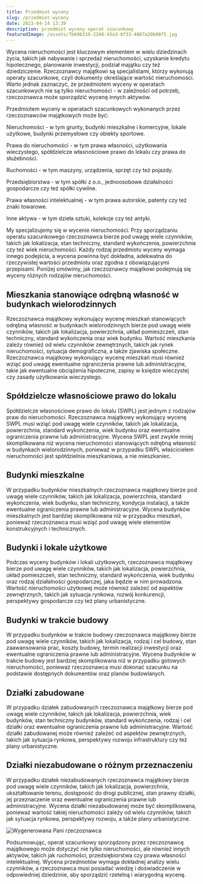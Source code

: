 ```yaml
---
title: Przedmiot wyceny
slug: /przedmiot-wyceny
date: 2023-04-14 13:39
description: przedmiot wyceny operat szacunkowy
featuredImage: /assets/7b696319-2260-43a3-8f33-4807a20b08f5.jpg
---
```

Wycena nieruchomości jest kluczowym elementem w wielu dziedzinach życia, takich jak nabywanie i sprzedaż nieruchomości, uzyskanie kredytu hipotecznego, planowanie inwestycji, podział majątku czy też dziedziczenie. Rzeczoznawcy majątkowi są specjalistami, którzy wykonują operaty szacunkowe, czyli dokumenty określające wartość nieruchomości. Warto jednak zaznaczyć, że przedmiotem wyceny w operatach szacunkowych nie są tylko nieruchomości - w zależności od potrzeb, rzeczoznawca może sporządzić wycenę innych aktywów.

Przedmiotem wyceny w operatach szacunkowych wykonanych przez rzeczoznawców majątkowych może być:

Nieruchomości - w tym grunty, budynki mieszkalne i komercyjne, lokale użytkowe, budynki przemysłowe czy obiekty sportowe.

Prawa do nieruchomości - w tym prawa własności, użytkowania wieczystego, spółdzielcze własnościowe prawo do lokalu czy prawa do służebności.

Ruchomości - w tym maszyny, urządzenia, sprzęt czy też pojazdy.

Przedsiębiorstwa - w tym spółki z o.o., jednoosobowe działalności gospodarcze czy też spółki cywilne.

Prawa własności intelektualnej - w tym prawa autorskie, patenty czy też znaki towarowe.

Inne aktywa - w tym dzieła sztuki, kolekcje czy też antyki.

My specjalizujemy się w wycenie nieruchomości. Przy sporządzaniu operatu szacunkowego rzeczoznawca bierze pod uwagę wiele czynników, takich jak lokalizacja, stan techniczny, standard wykończenia, powierzchnia czy też wiek nieruchomości. Każdy rodzaj przedmiotu wyceny wymaga innego podejścia, a wycena powinna być dokładna, adekwatna do rzeczywistej wartości przedmiotu oraz zgodna z obowiązującymi przepisami.
Poniżej omówimy, jak rzeczoznawcy majątkowi podejmują się wyceny różnych rodzajów nieruchomości.

## Mieszkania stanowiące odrębną własność w budynkach wielorodzinnych

Rzeczoznawca majątkowy wykonujący wycenę mieszkań stanowiących odrębną własność w budynkach wielorodzinnych bierze pod uwagę wiele czynników, takich jak lokalizacja, powierzchnia, układ pomieszczeń, stan techniczny, standard wykończenia oraz wiek budynku. Wartość mieszkania zależy również od wielu czynników zewnętrznych, takich jak rynek nieruchomości, sytuacja demograficzna, a także zjawiska społeczne. Rzeczoznawca majątkowy wykonujący wycenę mieszkań musi również wziąć pod uwagę ewentualne ograniczenia prawne lub administracyjne, takie jak ewentualne obciążenia hipoteczne, zapisy w księdze wieczystej czy zasady użytkowania wieczystego.

## Spółdzielcze własnościowe prawo do lokalu

Spółdzielcze własnościowe prawo do lokalu (SWPL) jest jednym z rodzajów praw do nieruchomości. Rzeczoznawca majątkowy wykonujący wycenę SWPL musi wziąć pod uwagę wiele czynników, takich jak lokalizacja, powierzchnia, standard wykończenia, wiek budynku oraz ewentualne ograniczenia prawne lub administracyjne. Wycena SWPL jest zwykle mniej skomplikowana niż wycena nieruchomości stanowiących odrębną własność w budynkach wielorodzinnych, ponieważ w przypadku SWPL właścicielem nieruchomości jest spółdzielnia mieszkaniowa, a nie mieszkaniec.

## Budynki mieszkalne

W przypadku budynków mieszkalnych rzeczoznawca majątkowy bierze pod uwagę wiele czynników, takich jak lokalizacja, powierzchnia, standard wykończenia, wiek budynku, stan techniczny, kondycja instalacji, a także ewentualne ograniczenia prawne lub administracyjne. Wycena budynków mieszkalnych jest bardziej skomplikowana niż w przypadku mieszkań, ponieważ rzeczoznawca musi wziąć pod uwagę wiele elementów konstrukcyjnych i technicznych.

## Budynki i lokale użytkowe

Podczas wyceny budynków i lokali użytkowych, rzeczoznawca majątkowy bierze pod uwagę wiele czynników, takich jak lokalizacja, powierzchnia, układ pomieszczeń, stan techniczny, standard wykończenia, wiek budynku oraz rodzaj działalności gospodarczej, jaka będzie w nim prowadzona. Wartość nieruchomości użytkowej może również zależeć od aspektów zewnętrznych, takich jak sytuacja rynkowa, rozwój konkurencji, perspektywy gospodarcze czy też plany urbanistyczne.

## Budynki w trakcie budowy

W przypadku budynków w trakcie budowy rzeczoznawca majątkowy bierze pod uwagę wiele czynników, takich jak lokalizacja, rodzaj i cel budowy, stan zaawansowania prac, koszty budowy, termin realizacji inwestycji oraz ewentualne ograniczenia prawne lub administracyjne. Wycena budynków w trakcie budowy jest bardziej skomplikowana niż w przypadku gotowych nieruchomości, ponieważ rzeczoznawca musi dokonać szacunku na podstawie dostępnych dokumentów oraz planów budowlanych.

## Działki zabudowane

W przypadku działek zabudowanych rzeczoznawca majątkowy bierze pod uwagę wiele czynników, takich jak lokalizacja, powierzchnia, wiek budynków, stan techniczny budynków, standard wykończenia, rodzaj i cel działki oraz ewentualne ograniczenia prawne lub administracyjne. Wartość działki zabudowanej może również zależeć od aspektów zewnętrznych, takich jak sytuacja rynkowa, perspektywy rozwoju infrastruktury czy też plany urbanistyczne.

## Działki niezabudowane o różnym przeznaczeniu

W przypadku działek niezabudowanych rzeczoznawca majątkowy bierze pod uwagę wiele czynników, takich jak lokalizacja, powierzchnia, ukształtowanie terenu, dostępność do drogi publicznej, stan prawny działki, jej przeznaczenie oraz ewentualne ograniczenia prawne lub administracyjne. Wycena działki niezabudowanej może być skomplikowana, ponieważ wartość takiej nieruchomości zależy od wielu czynników, takich jak sytuacja rynkowa, perspektywy rozwoju, a także plany urbanistyczne.

![Wygenerowana Pani rzeczoznawca](/assets/322f447b-3702-4f4f-b9e1-14b36d03032a.jpg)

Podsumowując, operat szacunkowy sporządzony przez rzeczoznawcę majątkowego może dotyczyć nie tylko nieruchomości, ale również innych aktywów, takich jak ruchomości, przedsiębiorstwa czy prawa własności intelektualnej. Wycena przedmiotów wymaga dokładnej analizy wielu czynników, a rzeczoznawca musi posiadać wiedzę i doświadczenie w odpowiedniej dziedzinie, aby sporządzić rzetelną i wiarygodną wycenę.